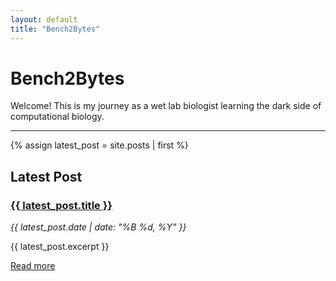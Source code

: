 ```yaml
---
layout: default
title: "Bench2Bytes"
---
```


<h1>Bench2Bytes</h1>

<p>Welcome! This is my journey as a wet lab biologist learning the dark side of computational biology.</p>

<hr />

{% assign latest_post = site.posts | first %}

<h2>Latest Post</h2>

<h3><a href="{{ latest_post.url | relative_url }}">{{ latest_post.title }}</a></h3>

<p><em>{{ latest_post.date | date: "%B %d, %Y" }}</em></p>

<p>{{ latest_post.excerpt }}</p>

<p><a href="{{ latest_post.url | relative_url }}">Read more</a></p>

